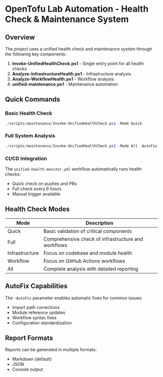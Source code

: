 # OpenTofu Lab Automation - Health Check & Maintenance System

## Overview
The project uses a unified health check and maintenance system through the following key components:

1. **Invoke-UnifiedHealthCheck.ps1** - Single entry point for all health checks
2. **Analyze-InfrastructureHealth.ps1** - Infrastructure analysis
3. **Analyze-WorkflowHealth.ps1** - Workflow analysis
4. **unified-maintenance.ps1** - Maintenance automation

## Quick Commands

### Basic Health Check
```powershell
./scripts/maintenance/Invoke-UnifiedHealthCheck.ps1 -Mode Quick
```

### Full System Analysis
```powershell
./scripts/maintenance/Invoke-UnifiedHealthCheck.ps1 -Mode All -AutoFix
```

### CI/CD Integration
The `unified-health-monitor.yml` workflow automatically runs health checks:
- Quick check on pushes and PRs
- Full check every 6 hours
- Manual trigger available

## Health Check Modes

| Mode | Description |
|------|-------------|
| Quick | Basic validation of critical components |
| Full | Comprehensive check of infrastructure and workflows |
| Infrastructure | Focus on codebase and module health |
| Workflow | Focus on GitHub Actions workflows |
| All | Complete analysis with detailed reporting |

## AutoFix Capabilities

The `-AutoFix` parameter enables automatic fixes for common issues:
- Import path corrections
- Module reference updates
- Workflow syntax fixes
- Configuration standardization

## Report Formats

Reports can be generated in multiple formats:
- Markdown (default)
- JSON
- Console output
